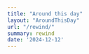 ```yaml
---
title: "Around this day"
layout: "AroundThisDay"
url: "/rewind/"
summary: rewind
date: '2024-12-12'
---
```

